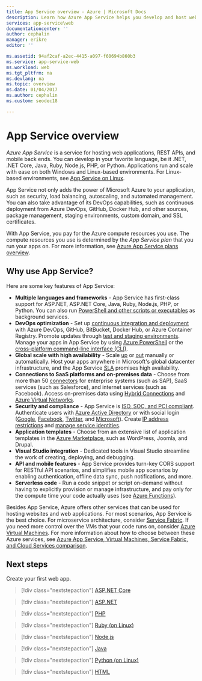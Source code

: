 ```yaml
---
title: App Service overview - Azure | Microsoft Docs
description: Learn how Azure App Service helps you develop and host web applications
services: app-service\web
documentationcenter: ''
author: cephalin
manager: erikre
editor: ''

ms.assetid: 94af2caf-a2ec-4415-a097-f60694b860b3
ms.service: app-service-web
ms.workload: web
ms.tgt_pltfrm: na
ms.devlang: na
ms.topic: overview
ms.date: 01/04/2017
ms.author: cephalin
ms.custom: seodec18

---
```

# App Service overview

*Azure App Service* is a service for hosting web applications, REST APIs, and mobile back ends. You can develop in your favorite language, be it .NET, .NET Core, Java, Ruby, Node.js, PHP, or Python. Applications run and scale with ease on both Windows and Linux-based environments. For Linux-based environments, see [App Service on Linux](containers/app-service-linux-intro.md). 

App Service not only adds the power of Microsoft Azure to your application, such as security, load balancing, autoscaling, and automated management. You can also take advantage of its DevOps capabilities, such as continuous deployment from Azure DevOps, GitHub, Docker Hub, and other sources, package management, staging environments, custom domain, and SSL certificates. 

With App Service, you pay for the Azure compute resources you use. The compute resources you use is determined by the _App Service plan_ that you run your apps on. For more information, see [Azure App Service plans overview](overview-hosting-plans.md).

## Why use App Service?

Here are some key features of App Service:

* **Multiple languages and frameworks** - App Service has first-class support for ASP.NET, ASP.NET Core, Java, Ruby, Node.js, PHP, or Python. You can also run [PowerShell and other scripts or executables](webjobs-create.md) as background services.
* **DevOps optimization** - Set up [continuous integration and deployment](deploy-continuous-deployment.md) with Azure DevOps, GitHub, BitBucket, Docker Hub, or Azure Container Registry. Promote updates through [test and staging environments](deploy-staging-slots.md). Manage your apps in App Service by using [Azure PowerShell](/powershell/azureps-cmdlets-docs) or the [cross-platform command-line interface (CLI)](/cli/azure/install-azure-cli).
* **Global scale with high availability** - Scale [up](web-sites-scale.md) or [out](../monitoring-and-diagnostics/insights-how-to-scale.md) manually or automatically. Host your apps anywhere in Microsoft's global datacenter infrastructure, and the App Service [SLA](https://azure.microsoft.com/support/legal/sla/app-service/) promises high availability.
* **Connections to SaaS platforms and on-premises data** - Choose from more than 50 [connectors](../connectors/apis-list.md) for enterprise systems (such as SAP), SaaS services (such as Salesforce), and internet services (such as Facebook). Access on-premises data using [Hybrid Connections](app-service-hybrid-connections.md) and [Azure Virtual Networks](web-sites-integrate-with-vnet.md).
* **Security and compliance** - App Service is [ISO, SOC, and PCI compliant](https://www.microsoft.com/en-us/trustcenter). Authenticate users with [Azure Active Directory](configure-authentication-provider-aad.md) or with social login ([Google](configure-authentication-provider-google.md), [Facebook](configure-authentication-provider-facebook.md), [Twitter](configure-authentication-provider-twitter.md), and [Microsoft](configure-authentication-provider-microsoft.md)). Create [IP address restrictions](app-service-ip-restrictions.md) and [manage service identities](overview-managed-identity.md).
* **Application templates** - Choose from an extensive list of application templates in the [Azure Marketplace](https://azure.microsoft.com/marketplace/), such as WordPress, Joomla, and Drupal.
* **Visual Studio integration** - Dedicated tools in Visual Studio streamline the work of creating, deploying, and debugging.
* **API and mobile features** - App Service provides turn-key CORS support for RESTful API scenarios, and simplifies mobile app scenarios by enabling authentication, offline data sync, push notifications, and more.
* **Serverless code** - Run a code snippet or script on-demand without having to explicitly provision or manage infrastructure, and pay only for the compute time your code actually uses (see [Azure Functions](/azure/azure-functions/)).

Besides App Service, Azure offers other services that can be used for hosting websites and web applications. For most scenarios, App Service is the best choice.  For microservice architecture, consider [Service Fabric](https://azure.microsoft.com/documentation/services/service-fabric). If you need more control over the VMs that your code runs on, consider [Azure Virtual Machines](https://azure.microsoft.com/documentation/services/virtual-machines/). For more information about how to choose between these Azure services, see [Azure App Service, Virtual Machines, Service Fabric, and Cloud Services comparison](overview-compare.md).

## Next steps

Create your first web app.

> [!div class="nextstepaction"]
> [ASP.NET Core](app-service-web-get-started-dotnet.md)

> [!div class="nextstepaction"]
> [ASP.NET](app-service-web-get-started-dotnet-framework.md)

> [!div class="nextstepaction"]
> [PHP](app-service-web-get-started-php.md)

> [!div class="nextstepaction"]
> [Ruby (on Linux)](containers/quickstart-ruby.md)

> [!div class="nextstepaction"]
> [Node.js](app-service-web-get-started-nodejs.md)

> [!div class="nextstepaction"]
> [Java](app-service-web-get-started-java.md)

> [!div class="nextstepaction"]
> [Python (on Linux)](containers/quickstart-python.md)

> [!div class="nextstepaction"]
> [HTML](app-service-web-get-started-html.md)
